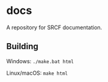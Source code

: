 # docs
A repository for SRCF documentation.

## Building

Windows: `./make.bat html`

Linux/macOS: `make html`
